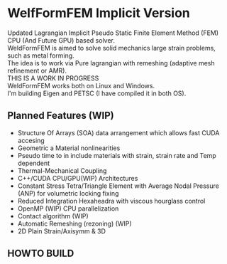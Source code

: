 

# WelfFormFEM Implicit Version

Updated Lagrangian Implicit Pseudo Static Finite Element Method (FEM) CPU (And Future GPU) based solver. \
WeldFormFEM is aimed to solve solid mechanics large strain problems, such as metal forming. \
The idea is to work via Pure lagrangian with remeshing (adaptive mesh refinement or AMR). \
THIS IS A WORK IN PROGRESS \
WeldFormFEM works both on Linux and Windows.\
I'm building Eigen and PETSC (I have compiled it in both OS).


## Planned Features (WIP)
- Structure Of Arrays (SOA) data arrangement which allows fast CUDA accesing
- Geometric a Material nonlinearities
- Pseudo time to in include materials with strain, strain rate and Temp dependent
- Thermal-Mechanical Coupling
- C++/CUDA CPU/GPU(WIP) Architectures
- Constant Stress Tetra/Triangle Element with Average Nodal Pressure (ANP) for volumetric locking fixing
- Reduced Integration Hexaheadra with viscous hourglass control
- OpenMP (WIP) CPU  parallelization
- Contact algorithm (WIP)
- Automatic Remeshing (rezoning) (WIP)
- 2D Plain Strain/Axisymm & 3D

## HOWTO BUILD 

